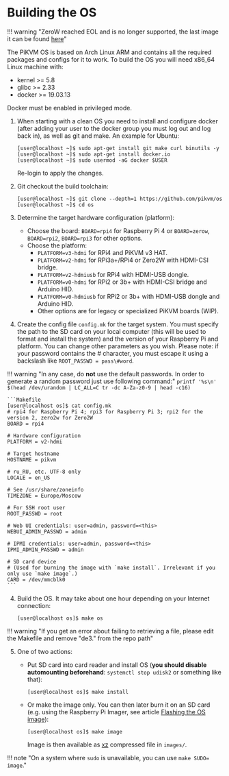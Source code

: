 # Building the OS

!!! warning "ZeroW reached EOL and is no longer supported, the last image it can be found [here](https://files.pikvm.org/images/v2-hdmi-zerow-latest.img.xz)"

The PiKVM OS is based on Arch Linux ARM and contains all the required packages and configs for it to work. To build the OS you will need x86_64 Linux machine with:

* kernel >= 5.8
* glibc >= 2.33
* docker >= 19.03.13

Docker must be enabled in privileged mode.

1. When starting with a clean OS you need to install and configure docker (after adding your user to the docker group you must log out and log back in), as well as git and make. An example for Ubuntu:

    ```shell
    [user@localhost ~]$ sudo apt-get install git make curl binutils -y
    [user@localhost ~]$ sudo apt-get install docker.io
    [user@localhost ~]$ sudo usermod -aG docker $USER
    ```

    Re-login to apply the changes.

2. Git checkout the build toolchain:

    ```shell
    [user@localhost ~]$ git clone --depth=1 https://github.com/pikvm/os
    [user@localhost ~]$ cd os
    ```

3. Determine the target hardware configuration (platform):

    * Choose the board: `BOARD=rpi4` for Raspberry Pi 4 or `BOARD=zerow`, `BOARD=rpi2`, `BOARD=rpi3` for other options.
    * Choose the platform:
        * `PLATFORM=v3-hdmi` for RPi4 and PiKVM v3 HAT.
        * `PLATFORM=v2-hdmi` for RPi3a+/RPi4 or Zero2W with HDMI-CSI bridge.
        * `PLATFORM=v2-hdmiusb` for RPi4 with HDMI-USB dongle.
        * `PLATFORM=v0-hdmi` for RPi2 or 3b+ with HDMI-CSI bridge and Arduino HID.
        * `PLATFORM=v0-hdmiusb` for RPi2 or 3b+ with HDMI-USB dongle and Arduino HID.
        * Other options are for legacy or specialized PiKVM boards (WIP).

4. Create the config file `config.mk` for the target system. You must specify the path to the SD card on your local computer (this will be used to format and install the system) and the version of your Raspberry Pi and platform. You can change other parameters as you wish. Please note: if your password contains the # character, you must escape it using a backslash like `ROOT_PASSWD = pass\#word`.

!!! warning "In any case, do **not** use the default passwords. In order to generate a random password just use following command:" ```printf '%s\n' $(head /dev/urandom | LC_ALL=C tr -dc A-Za-z0-9 | head -c16)```

    ```Makefile
    [user@localhost os]$ cat config.mk
    # rpi4 for Raspberry Pi 4; rpi3 for Raspberry Pi 3; rpi2 for the version 2, zero2w for Zero2W
    BOARD = rpi4
    
    # Hardware configuration
    PLATFORM = v2-hdmi
    
    # Target hostname
    HOSTNAME = pikvm
    
    # ru_RU, etc. UTF-8 only
    LOCALE = en_US
    
    # See /usr/share/zoneinfo
    TIMEZONE = Europe/Moscow
    
    # For SSH root user
    ROOT_PASSWD = root
    
    # Web UI credentials: user=admin, password=<this>
    WEBUI_ADMIN_PASSWD = admin
    
    # IPMI credentials: user=admin, password=<this>
    IPMI_ADMIN_PASSWD = admin
    
    # SD card device
    # (Used for burning the image with `make install`. Irrelevant if you only use `make image`.)
    CARD = /dev/mmcblk0
    ```

4. Build the OS. It may take about one hour depending on your Internet connection:

    ```shell
    [user@localhost os]$ make os
    ```
!!! warning "If you get an error about failing to retrieving a file, please edit the Makefile and remove "de3." from the repo path"
    
5. One of two actions:
    * Put SD card into card reader and install OS (**you should disable automounting beforehand**: `systemctl stop udisk2` or something like that):

        ```shell
        [user@localhost os]$ make install
        ```

    * Or make the image only. You can then later burn it on an SD card (e.g. using the Raspberry Pi Imager, see article [Flashing the OS image](https://docs.pikvm.org/flashing_os/#flash-the-image)):

        ```shell
        [user@localhost os]$ make image
        ```

        Image is then available as [xz](https://linux.die.net/man/1/xz) compressed file in `images/`.
        
!!! note "On a system where `sudo` is unavailable, you can use `make SUDO= image`."
